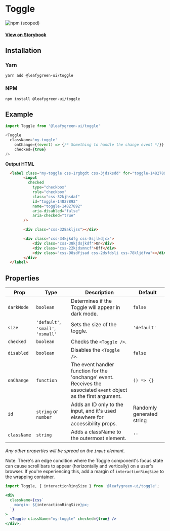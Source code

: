 # Toggle

![npm (scoped)](https://img.shields.io/npm/v/@leafygreen-ui/toggle.svg)

#### [View on Storybook](https://mongodb.github.io/leafygreen-ui/?path=/story/toggle--default)

## Installation

### Yarn

```shell
yarn add @leafygreen-ui/toggle
```

### NPM

```shell
npm install @leafygreen-ui/toggle
```

## Example

```Javascript
import Toggle from '@leafygreen-ui/toggle'

<Toggle
  className='my-toggle'
	onChange={(event) => {/* Something to handle the change event */}}
	checked={true}
/>
```

**Output HTML**

```HTML
  <label class="my-toggle css-1rgbgdt css-3jdsksdd" for="toggle-14827892">
		<input
		  checked
			type="checkbox"
			role="checkbox"
			class="css-32kjhsdaf"
			id="toggle-14827892"
			name="toggle-14827892"
			aria-disabled="false"
			aria-checked="true"
		/>

		<div class="css-328akljss"></div>

		<div class="css-34kjkdfg css-8sjlkdjcx">
			<div class="css-38kjdsjkdf">On</div>
			<div class="css-22kjdsmncf">Off</div>
			<div class="css-98sdfjsad css-2dsfdsli css-78kljdfva"></div>
		</div>
  </label>
```

## Properties

| Prop        | Type                               | Description                                                                                                        | Default                   |
| ----------- | ---------------------------------- | ------------------------------------------------------------------------------------------------------------------ | ------------------------- |
| `darkMode`  | `boolean`                          | Determines if the Toggle will appear in dark mode.                                                                 | `false`                   |
| `size`      | `'default'`, `'small'`, `'xsmall'` | Sets the size of the toggle.                                                                                       | `'default'`               |
| `checked`   | `boolean`                          | Checks the `<Toggle />`.                                                                                           |                           |
| `disabled`  | `boolean`                          | Disables the `<Toggle />`.                                                                                         | `false`                   |
| `onChange`  | `function`                         | The event handler function for the 'onchange' event. Receives the associated `event` object as the first argument. | `() => {}`                |
| `id`        | `string` or `number`               | Adds an ID only to the input, and it's used elsewhere for accessibility props.                                     | Randomly generated string |
| `className` | `string`                           | Adds a className to the outermost element.                                                                         | `''`                      |

_Any other properties will be spread on the `input` element._

Note: There's an edge condition where the Toggle component's focus state can cause scroll bars to appear (horizontally and vertically) on a user's browser. If you're experiencing this, add a margin of `interactionRingSize` to the wrapping container.

```jsx
import Toggle, { interactionRingSize } from '@leafygreen-ui/toggle';

<div
  className={css`
    margin: ${interactionRingSize}px;
  `}
>
  <Toggle className="my-toggle" checked={true} />
</div>;
```
